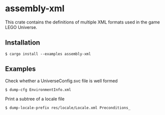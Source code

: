 # assembly-xml

This crate contains the definitions of multiple XML formats used in the
game LEGO Universe.

## Installation

```shell
$ cargo install --examples assembly-xml
```

## Examples

Check whether a UniverseConfig.svc file is well formed

```shell
$ dump-cfg EnvironmentInfo.xml
```

Print a subtree of a locale file

```shell
$ dump-locale-prefix res/locale/Locale.xml Preconditions_
```
